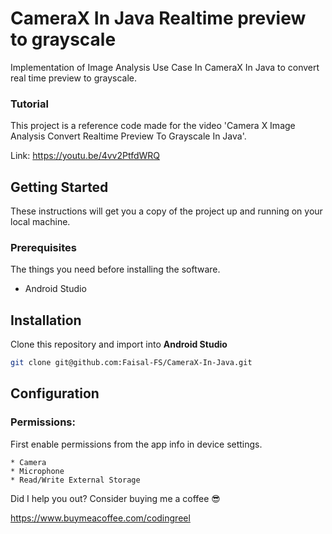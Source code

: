 # CameraX In Java Realtime preview to grayscale
Implementation of Image Analysis Use Case In CameraX In Java to convert real time preview to grayscale.

### Tutorial
This project is a reference code made for the video 'Camera X Image Analysis Convert Realtime Preview To Grayscale In Java'.

Link: https://youtu.be/4vv2PtfdWRQ

## Getting Started

These instructions will get you a copy of the project up and running on your local machine.

### Prerequisites

The things you need before installing the software.

* Android Studio

## Installation
Clone this repository and import into **Android Studio**
```bash
git clone git@github.com:Faisal-FS/CameraX-In-Java.git
```

## Configuration
### Permissions:
First enable permissions from the app info in device settings.

```
* Camera
* Microphone
* Read/Write External Storage
```  

Did I help you out? Consider buying me a coffee 😎

https://www.buymeacoffee.com/codingreel
